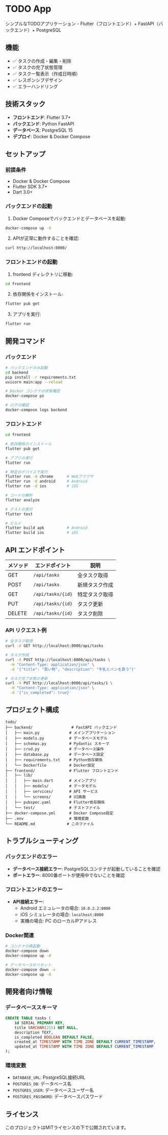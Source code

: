 # TODO App

シンプルなTODOアプリケーション - Flutter（フロントエンド）+ FastAPI（バックエンド）+ PostgreSQL

## 機能

- ✅ タスクの作成・編集・削除
- ✅ タスクの完了状態管理
- ✅ タスク一覧表示（作成日時順）
- ✅ レスポンシブデザイン
- ✅ エラーハンドリング

## 技術スタック

- **フロントエンド**: Flutter 3.7+
- **バックエンド**: Python FastAPI
- **データベース**: PostgreSQL 15
- **デプロイ**: Docker & Docker Compose

## セットアップ

### 前提条件

- Docker & Docker Compose
- Flutter SDK 3.7+
- Dart 3.0+

### バックエンドの起動

1. Docker Composeでバックエンドとデータベースを起動:
```bash
docker-compose up -d
```

2. APIが正常に動作することを確認:
```bash
curl http://localhost:8000/
```

### フロントエンドの起動

1. frontend ディレクトリに移動:
```bash
cd frontend
```

2. 依存関係をインストール:
```bash
flutter pub get
```

3. アプリを実行:
```bash
flutter run
```

## 開発コマンド

### バックエンド

```bash
# バックエンドのみ起動
cd backend
pip install -r requirements.txt
uvicorn main:app --reload

# Docker コンテナの状態確認
docker-compose ps

# ログの確認
docker-compose logs backend
```

### フロントエンド

```bash
cd frontend

# 依存関係のインストール
flutter pub get

# アプリの実行
flutter run

# 特定のデバイスで実行
flutter run -d chrome      # Webブラウザ
flutter run -d android     # Android
flutter run -d ios         # iOS

# コードの解析
flutter analyze

# テストの実行
flutter test

# ビルド
flutter build apk          # Android
flutter build ios          # iOS
```

## API エンドポイント

| メソッド | エンドポイント | 説明 |
|---------|---------------|-----|
| GET | `/api/tasks` | 全タスク取得 |
| POST | `/api/tasks` | 新規タスク作成 |
| GET | `/api/tasks/{id}` | 特定タスク取得 |
| PUT | `/api/tasks/{id}` | タスク更新 |
| DELETE | `/api/tasks/{id}` | タスク削除 |

### API リクエスト例

```bash
# 全タスク取得
curl -X GET http://localhost:8000/api/tasks

# タスク作成
curl -X POST http://localhost:8000/api/tasks \
  -H "Content-Type: application/json" \
  -d '{"title": "買い物", "description": "牛乳とパンを買う"}'

# タスク完了状態の更新
curl -X PUT http://localhost:8000/api/tasks/1 \
  -H "Content-Type: application/json" \
  -d '{"is_completed": true}'
```

## プロジェクト構成

```
todo/
├── backend/                 # FastAPI バックエンド
│   ├── main.py             # メインアプリケーション
│   ├── models.py           # データベースモデル
│   ├── schemas.py          # Pydantic スキーマ
│   ├── crud.py             # データベース操作
│   ├── database.py         # データベース設定
│   ├── requirements.txt    # Python依存関係
│   └── Dockerfile          # Docker設定
├── frontend/               # Flutter フロントエンド
│   ├── lib/
│   │   ├── main.dart       # メインアプリ
│   │   ├── models/         # データモデル
│   │   ├── services/       # API サービス
│   │   └── screens/        # UI画面
│   ├── pubspec.yaml        # Flutter依存関係
│   └── test/               # テストファイル
├── docker-compose.yml      # Docker Compose設定
├── .env                    # 環境変数
└── README.md              # このファイル
```

## トラブルシューティング

### バックエンドのエラー

- **データベース接続エラー**: PostgreSQLコンテナが起動していることを確認
- **ポートエラー**: 8000番ポートが使用中でないことを確認

### フロントエンドのエラー

- **API接続エラー**: 
  - Android エミュレータの場合: `10.0.2.2:8000`
  - iOS シミュレータの場合: `localhost:8000`
  - 実機の場合: PC のローカルIPアドレス

### Docker関連

```bash
# コンテナの再起動
docker-compose down
docker-compose up -d

# データベースのリセット
docker-compose down -v
docker-compose up -d
```

## 開発者向け情報

### データベーススキーマ

```sql
CREATE TABLE tasks (
    id SERIAL PRIMARY KEY,
    title VARCHAR(255) NOT NULL,
    description TEXT,
    is_completed BOOLEAN DEFAULT FALSE,
    created_at TIMESTAMP WITH TIME ZONE DEFAULT CURRENT_TIMESTAMP,
    updated_at TIMESTAMP WITH TIME ZONE DEFAULT CURRENT_TIMESTAMP
);
```

### 環境変数

- `DATABASE_URL`: PostgreSQL接続URL
- `POSTGRES_DB`: データベース名
- `POSTGRES_USER`: データベースユーザー名
- `POSTGRES_PASSWORD`: データベースパスワード

## ライセンス

このプロジェクトはMITライセンスの下で公開されています。